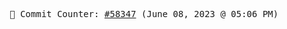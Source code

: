 <p align="center">
    <samp>
        📮 Commit Counter: <a href="https://github.com/Javascript-void0/Javascript-void0/commits/main">#58347</a> (June 08, 2023 @ 05:06 PM)
    </samp>
</p>